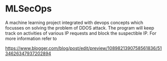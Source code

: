 # MLSecOps
A machine learning project integrated with devops concepts which focusses on solving the problem of DDOS attack. The program will keep track on activities of various IP requests and block the suspectible IP. For more information refer to 

https://www.blogger.com/blog/post/edit/preview/1089821390758561836/5134626347937202894
